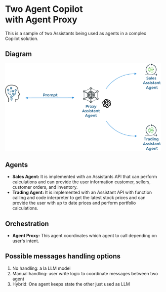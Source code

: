 # Two Agent Copilot<br/>with Agent Proxy

This is a sample of two Assistants being used as agents in a complex Copilot solution.

## Diagram

![Two agent Assistant Diagram](images/proxy-two-agent-diagram.png)

## Agents

- **Sales Agent:** It is implemented with an Assistants API that can perform calculations and can provide the user information customer, sellers, customer orders, and inventory.
- **Trading Agent:** It is implemented with an Assistant API with function calling and code interpreter to get the latest stock prices and can provide the user with up to date prices and perform portfolio calculations.

## Orchestration

- **Agent Proxy:** This agent coordinates which agent to call depending on user's intent.

## Possible messages handling options

1. No handling: a la LLM model
2. Manual handling: user write logic to coordinate messages between two agent
3. Hybrid: One agent keeps state the other just used as LLM
